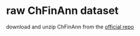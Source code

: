 # raw ChFinAnn dataset

download and unzip ChFinAnn from the [official repo](https://github.com/dolphin-zs/Doc2EDAG)

